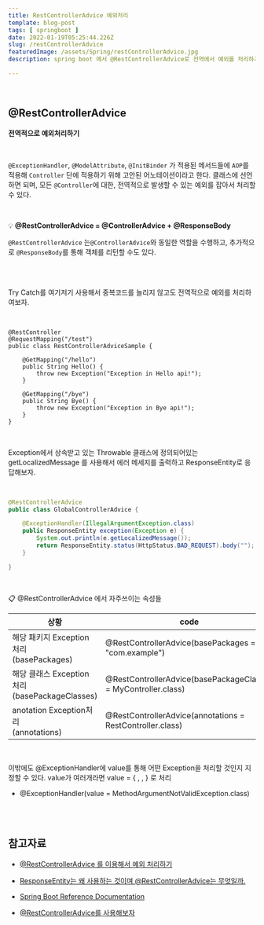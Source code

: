 ```yaml
---
title: RestControllerAdvice 예외처리
template: blog-post
tags: [ springboot ]
date: 2022-01-19T05:25:44.226Z
slug: /restControllerAdvice
featuredImage: /assets/Spring/restControllerAdvice.jpg
description: spring boot 에서 @RestControllerAdvice로 전역에서 예외를 처리하기

---
```




</br>

## @RestControllerAdvice

**전역적으로 예외처리하기**

</br>

`@ExceptionHandler`, `@ModelAttribute`, `@InitBinder` 가 적용된 메서드들에 `AOP`를 적용해 `Controller` 단에 적용하기 위해 고안된 어노테이션이라고 한다.
클래스에 선언하면 되며, 모든 `@Controller`에 대한, 전역적으로 발생할 수 있는 예외를 잡아서 처리할 수 있다.

</br>

💡 **@RestControllerAdvice  = @ControllerAdvice + @ResponseBody**

`@RestControllerAdvice` 는`@ControllerAdvice`와 동일한 역할을 수행하고, 추가적으로 `@ResponseBody`를 통해 객체를 리턴할 수도 있다.

</br>

</br>

Try Catch를 여기저기 사용해서 중복코드를 늘리지 않고도 전역적으로 예외를 처리하여보자.

</br>



```java:title=Controller
@RestController
@RequestMapping("/test")
public class RestControllerAdviceSample {

    @GetMapping("/hello")
	public String Hello() {
		throw new Exception("Exception in Hello api!");
	}
    
    @GetMapping("/bye")
	public String Bye() {
		throw new Exception("Exception in Bye api!");
	}
}
```

</br>

Exception에서 상속받고 있는 Throwable 클래스에 정의되어있는 getLocalizedMessage  를 사용해서 에러 메세지를  출력하고 ResponseEntity로 응답해보자.

</br>



```java:title=GlobalControllerAdvice.java
@RestControllerAdvice
public class GlobalControllerAdvice {

	@ExceptionHandler(IllegalArgumentException.class)
	public ResponseEntity exception(Exception e) {
		System.out.println(e.getLocalizedMessage());
		return ResponseEntity.status(HttpStatus.BAD_REQUEST).body("");
	}

}
```

</br>

📋 @RestControllerAdvice 에서 자주쓰이는 속성들

| 상황                                                 | code                                                         |
| ---------------------------------------------------- | ------------------------------------------------------------ |
| 해당 패키지 Exception 처리<br />(basePackages)       | @RestControllerAdvice(basePackages = "com.example")          |
| 해당 클래스 Exception 처리<br />(basePackageClasses) | @RestControllerAdvice(basePackageClasses = MyController.class) |
| anotation Exception처리<br />(annotations)           | @RestControllerAdvice(annotations = RestController.class)    |

</br>

이밖에도 @ExceptionHandler에 value를 통해 어떤 Exception을 처리할 것인지 지정할 수 있다. value가 여러개라면 value = { , , } 로 처리

- @ExceptionHandler(value = MethodArgumentNotValidException.class)

</br>

</br>



## 참고자료

- [@RestControllerAdvice 를 이용해서 예외 처리하기](https://javachoi.tistory.com/253)

- [ResponseEntity는 왜 사용하는 것이며 @RestControllerAdvice는 무엇일까.](https://woodcock.tistory.com/19)

- [Spring Boot Reference Documentation](https://docs.spring.io/spring-boot/docs/current/reference/htmlsingle/#web.servlet.spring-mvc.error-handling)

- [@RestControllerAdvice를 사용해보자](https://velog.io/@banjjoknim/RestControllerAdvice)

